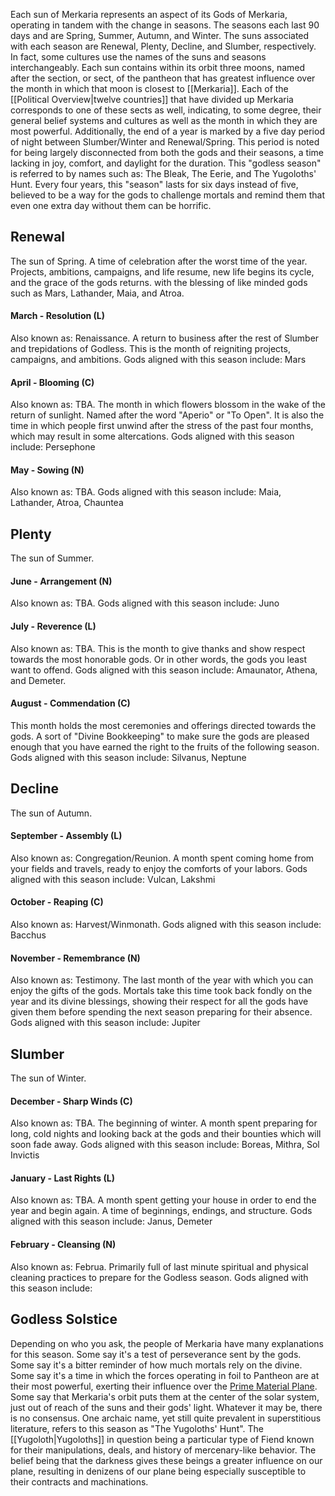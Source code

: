 Each sun of Merkaria represents an aspect of its Gods of Merkaria, operating in tandem with the change in seasons. The seasons each last 90 days
and are Spring, Summer, Autumn, and Winter. The suns associated with each season are Renewal, Plenty, Decline, and Slumber, respectively. In fact, some cultures use the names of the suns and seasons interchangeably. 
Each sun contains within its orbit three moons, named after the section, or sect, of the pantheon that has greatest influence over the month in which that moon is closest to [[Merkaria]]. Each of the [[Political Overview|twelve countries]] that have divided up Merkaria corresponds to one of these sects as well, indicating, to some degree, their general belief systems and cultures as well as the month in which they are most powerful.
Additionally, the end of a year is marked by a five day period of night between Slumber/Winter and Renewal/Spring. This period is noted for being largely disconnected from both the gods and their seasons, a time lacking in joy, comfort, and daylight for the duration. This "godless season" is referred to by names such as: The Bleak, The Eerie, and The Yugoloths' Hunt. Every four years, this "season" lasts for six days instead of five, believed to be a way for the gods to challenge mortals and remind them that even one extra day without them can be horrific. 


## Renewal
The sun of Spring. A time of celebration after the worst time of the year. Projects, ambitions, campaigns, and life resume, new life begins its cycle, and the grace of the gods returns. with the blessing of like minded gods such as Mars, Lathander, Maia, and Atroa.
#### March -  Resolution (L)
Also known as: Renaissance. A return to business after the rest of Slumber and trepidations of Godless. This is the month of reigniting projects, campaigns, and ambitions. Gods aligned with this season include: Mars
#### April - Blooming (C)
Also known as: TBA. The month in which flowers blossom in the wake of the return of sunlight. Named after the word "Aperio" or "To Open". It is also the time in which people first unwind after the stress of the past four months, which may result in some altercations. Gods aligned with this season include: Persephone
#### May - Sowing (N)
Also known as: TBA. 
Gods aligned with this season include: Maia, Lathander, Atroa, Chauntea
## Plenty
The sun of Summer.
#### June -  Arrangement (N)
Also known as: TBA. 
Gods aligned with this season include: Juno
#### July - Reverence (L)
Also known as: TBA. This is the month to give thanks and show respect towards the most honorable gods. Or in other words, the gods you least want to offend. 
Gods aligned with this season include: Amaunator, Athena, and Demeter.
#### August - Commendation (C)
This month holds the most ceremonies and offerings directed towards the gods. A sort of "Divine Bookkeeping" to make sure the gods are pleased enough that you have earned the right to the fruits of the following season. 
Gods aligned with this season include: Silvanus, Neptune
## Decline
The sun of Autumn.
#### September -  Assembly (L)
Also known as: Congregation/Reunion. A month spent coming home from your fields and travels, ready to enjoy the comforts of your labors. 
Gods aligned with this season include: Vulcan, Lakshmi
#### October - Reaping (C)
Also known as: Harvest/Winmonath. 
Gods aligned with this season include: Bacchus
#### November - Remembrance (N)
Also known as: Testimony. The last month of the year with which you can enjoy the gifts of the gods. Mortals take this time took back fondly on the year and its divine blessings, showing their respect for all the gods have given them before spending the next season preparing for their absence. 
Gods aligned with this season include: Jupiter
## Slumber
The sun of Winter.
#### December -  Sharp Winds (C)
Also known as: TBA. The beginning of winter. A month spent preparing for long, cold nights and looking back at the gods and their bounties which will soon fade away. 
Gods aligned with this season include: Boreas, Mithra, Sol Invictis
#### January - Last Rights (L)
Also known as: TBA. A month spent getting your house in order to end the year and begin again. A time of beginnings, endings, and structure. 
Gods aligned with this season include: Janus, Demeter
#### February - Cleansing (N)
Also known as: Februa. Primarily full of last minute spiritual and physical cleaning practices to prepare for the Godless season.
Gods aligned with this season include: 

## Godless Solstice
Depending on who you ask, the people of Merkaria have many explanations for this season. Some say it's a test of perseverance sent by the gods. Some say it's a bitter reminder of how much mortals rely on the divine. Some say it's a time in which the forces operating in foil to Pantheon are at their most powerful, exerting their influence over the [Prime Material Plane](https://forgottenrealms.fandom.com/wiki/Prime_Material_plane). Some say that Merkaria's orbit puts them at the center of the solar system, just out of reach of the suns and their gods' light. Whatever it may be, there is no consensus. 
One archaic name, yet still quite prevalent in superstitious literature, refers to this season as "The Yugoloths' Hunt".  The [[Yugoloth|Yugoloths]] in question being a particular type of Fiend known for their manipulations, deals, and history of mercenary-like behavior. The belief being that the darkness gives these beings a greater influence on our plane, resulting in denizens of our plane being especially susceptible to their contracts and machinations.
